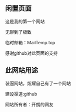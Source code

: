 ## 闲置页面
这是我的第一个网站

无聊到了极致

临时邮箱：MailTemp.top

感谢github对此页面的支持

## 此网站用途

装逼网站，炫耀自己有了一个网站

建设渠道:github

网站所有者：开朗的网友
